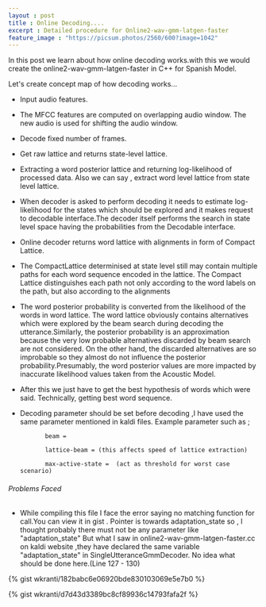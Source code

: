 ```yaml
---
layout : post
title : Online Decoding....
excerpt : Detailed procedure for Online2-wav-gmm-latgen-faster  
feature_image : "https://picsum.photos/2560/600?image=1042"
---
```


In this post we learn about how online decoding works.with this we would
create the online2-wav-gmm-latgen-faster in C++ for Spanish Model.

Let's create concept map of how decoding works...

 * Input audio features.

 * The MFCC features are computed on overlapping audio window. The new
   audio is used for shifting the audio window.

 *  Decode fixed number of frames.

 *  Get raw lattice and returns state-level lattice.

 *  Extracting  a word posterior lattice and returning log-likelihood
    of processed data. Also we can say , extract word level lattice from
    state level lattice.     

 *  When decoder is asked to perform decoding it needs to estimate log-likelihood
    for the states which should be explored  and it makes request to decodable
    interface.The decoder itself performs the search in state level space having
    the probabilities from the Decodable interface.

  * Online decoder returns word lattice with alignments in form of Compact Lattice.

  * The CompactLattice determinised at state level still may contain multiple
    paths for each word sequence encoded in the lattice. The Compact
    Lattice distinguishes each path not only according to the word labels on the path,
    but also according to the alignments    

  * The word posterior probability is converted from the likelihood of the words in
    word lattice. The word lattice obviously contains alternatives which were explored
    by the beam search during decoding the utterance.Similarly, the posterior
    probability is an approximation because the very low probable alternatives
    discarded by beam search are not considered. On the other hand, the discarded
    alternatives are so improbable so they almost do not influence the posterior
    probability.Presumably, the word posterior values are more impacted by
    inaccurate likelihood values taken from the Acoustic Model.

  * After this we just have to get the best hypothesis of words which were said.
    Technically, getting best word sequence.

  * Decoding parameter should be set before decoding ,I have used the same
     parameter mentioned in kaldi files.
      Example parameter such as ;

               beam =

               lattice-beam = (this affects speed of lattice extraction)

               max-active-state =  (act as threshold for worst case scenario)       

###### Problems Faced

 * While compiling this file I face the error saying no matching function for
   call.You can view it in gist . Pointer is towards adaptation_state so ,
   I thought probably there must not be any parameter like "adaptation_state"
   But what I saw in online2-wav-gmm-latgen-faster.cc on kaldi website ,they
   have declared the same variable "adaptation_state" in SingleUtteranceGmmDecoder.
   No idea what should be done here.(Line 127 - 130)

{% gist wkranti/182babc6e06920bde830103069e5e7b0 %}

{% gist wkranti/d7d43d3389bc8cf89936c14793fafa2f %}   
